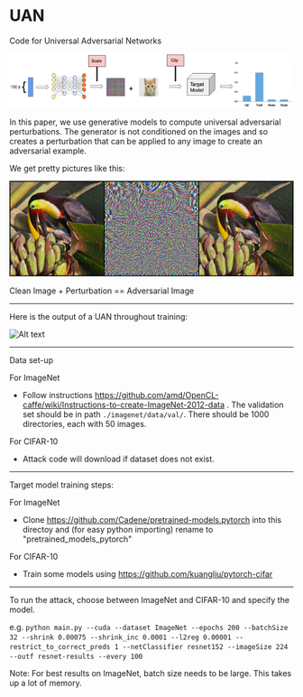 # UAN
Code for Universal Adversarial Networks

![Alt text](figs/overview.png?raw=true "")

In this paper, we use generative models to compute universal adversarial perturbations. The generator is not conditioned on the images and so creates a perturbation that can be applied to any image to create an adversarial example.

We get pretty pictures like this:

![Alt text](figs/uap_example.png?raw=true "")

Clean Image              +          Perturbation          ==         Adversarial Image  

-------

Here is the output of a UAN throughout training:

![Alt text](figs/pert_evolution_1.gif?raw=true "")

-------

Data set-up

For ImageNet

  - Follow instructions https://github.com/amd/OpenCL-caffe/wiki/Instructions-to-create-ImageNet-2012-data . The validation set should be in path `./imagenet/data/val/`. There should be 1000 directories, each with 50 images.
  
For CIFAR-10

  - Attack code will download if dataset does not exist.

-------

Target model training steps:

For ImageNet

  - Clone https://github.com/Cadene/pretrained-models.pytorch into this directoy and (for easy python importing) rename to "pretrained_models_pytorch"

For CIFAR-10

  - Train some models using https://github.com/kuangliu/pytorch-cifar
    
-------

To run the attack, choose between ImageNet and CIFAR-10 and specify the model.

e.g. `python main.py --cuda --dataset ImageNet --epochs 200 --batchSize 32 --shrink 0.00075 --shrink_inc 0.0001 --l2reg 0.00001 --restrict_to_correct_preds 1 --netClassifier resnet152 --imageSize 224 --outf resnet-results --every 100`


Note: For best results on ImageNet, batch size needs to be large. This takes up a lot of memory.
